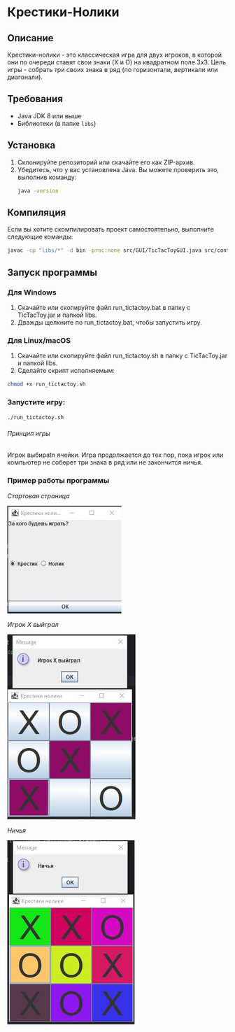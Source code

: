 # Крестики-Нолики

## Описание
Крестики-нолики - это классическая игра для двух игроков, в которой они по очереди ставят свои знаки (X и O) на квадратном поле 3x3. 
Цель игры - собрать три своих знака в ряд (по горизонтали, вертикали или диагонали).

## Требования

- Java JDK 8 или выше
- Библиотеки (в папке `libs`)

## Установка

1. Склонируйте репозиторий или скачайте его как ZIP-архив.
2. Убедитесь, что у вас установлена Java. Вы можете проверить это, выполнив команду:
   ```bash
   java -version

## Компиляция
Если вы хотите скомпилировать проект самостоятельно, выполните следующие команды:

```bash
javac -cp "libs/*" -d bin -proc:none src/GUI/TicTacToyGUI.java src/controller/GameController.java src/game/AI/TicTacToyAI.java src/game/AI/impl/TicTacToyAISimpleImpl.java src/game/TicTacToyGame.java src/Main.java.
```

## Запуск программы
### Для Windows
1. Скачайте или скопируйте файл run_tictactoy.bat в папку с TicTacToy.jar и папкой libs.
2. Дважды щелкните по run_tictactoy.bat, чтобы запустить игру.
### Для Linux/macOS
1. Скачайте или скопируйте файл run_tictactoy.sh в папку с TicTacToy.jar и папкой libs.
2. Сделайте скрипт исполняемым:

```bash
chmod +x run_tictactoy.sh
```
### Запустите игру:
```bash
./run_tictactoy.sh
```
###### Принцип игры
Игрок выбираtn ячейки.
Игра продолжается до тех пор, пока игрок или компьютер не соберет три 
знака в ряд или не закончится ничья.

### Пример работы программы

*Стартовая страница*

![Стартовая_страница](image/Стартовая%20страница.jpg)



*Игрок Х выйграл*

![Игрок_Х_выйграл](image/Игрок%20X%20выйграл.jpg)



*Ничья*

![Ничья](image/Ничья.jpg)
